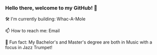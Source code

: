 ### Hello there, welcome to my GitHub! 👋

🛠 I'm currently building: Whac-A-Mole

📫  How to reach me: Email

🎺  Fun fact: My Bachelor's and Master's degree are both in Music with a focus in Jazz Trumpet!
